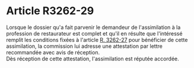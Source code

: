 # Article R3262-29

  
Lorsque le dossier qu'a fait parvenir le demandeur de l'assimilation à la profession de restaurateur est complet et qu'il en résulte que l'intéressé remplit les conditions fixées à l'article [R. 3262-27][1] pour bénéficier de cette assimilation, la commission lui adresse une attestation par lettre recommandée avec avis de réception.   
Dès réception de cette attestation, l'assimilation est réputée accordée.

 [1]: /affichCodeArticle.do?cidTexte=LEGITEXT000006072050&idArticle=LEGIARTI000018487638&dateTexte=&categorieLien=cid